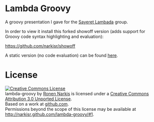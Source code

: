 # Lambda Groovy #
A groovy presentation I gave for the [Sayeret Lambada](http://groups.google.com/group/sayeret-lambda?pli=1) group.

In order to view it install this forked showoff version (adds support for Groovy code syntax highlighting and evaluation):

 https://github.com/narkisr/showoff

A static version (no code evaluation) can be found [here](http://narkisr.github.com/lambda-groovy/#1).

# License

<a rel="license" href="http://creativecommons.org/licenses/by/3.0/"><img alt="Creative Commons License" style="border-width:0" src="http://i.creativecommons.org/l/by/3.0/88x31.png" /></a><br /><span xmlns:dct="http://purl.org/dc/terms/" href="http://purl.org/dc/dcmitype/Text" property="dct:title" rel="dct:type">lambda-groovy</span> by <a xmlns:cc="http://creativecommons.org/ns#" href="narkisr.com" property="cc:attributionName" rel="cc:attributionURL">Ronen Narkis</a> is licensed under a <a rel="license" href="http://creativecommons.org/licenses/by/3.0/">Creative Commons Attribution 3.0 Unported License</a>.<br />Based on a work at <a xmlns:dct="http://purl.org/dc/terms/" href="https://github.com/narkisr/lambda-groovy" rel="dct:source">github.com</a>.<br />Permissions beyond the scope of this license may be available at <a xmlns:cc="http://creativecommons.org/ns#" href="http://narkisr.github.com/lambda-groovy/#1" rel="cc:morePermissions">http://narkisr.github.com/lambda-groovy/#1</a>.
